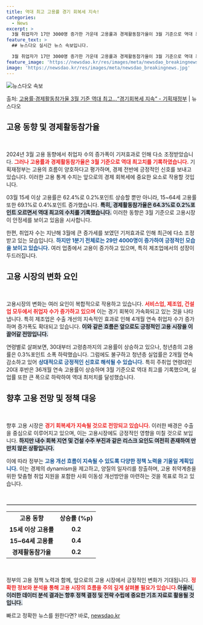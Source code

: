 ```yaml
---
title: 역대 최고 고용률 경기 회복세 지속!
categories:
  - News
excerpt: >
  3월 취업자가 17만 3000명 증가한 가운데 고용률과 경제활동참가율이 3월 기준으로 역대 최고를 기록했다.…
feature_text: >
  ## 뉴스다오 실시간 뉴스 속보입니다.

  3월 취업자가 17만 3000명 증가한 가운데 고용률과 경제활동참가율이 3월 기준으로 역대 최고를 기록했다.…
feature_image: 'https://newsdao.kr/res/images/meta/newsdao_breakingnews.jpg'
image: 'https://newsdao.kr/res/images/meta/newsdao_breakingnews.jpg'
---
```


![뉴스다오 속보](https://newsdao.kr/res/images/meta/newsdao_breakingnews.jpg)

<p>출처: <a href="https://newsdao.kr/3577" rel="dofollow">고용률·경제활동참가율 3월 기준 역대 최고…“경기회복세 지속” - 기획재정부</a> | 뉴스다오</p>

<h2 data-ke-size="size26">고용 동향 및 경제활동참가율</h2>

<p data-ke-size="size16">&nbsp;</p>

2024년 3월 고용 동향에서 취업자 수의 증가폭이 기저효과로 인해 다소 조정받았습니다. <b><span style="color: #ee2323;">그러나 고용률과 경제활동참가율은 3월 기준으로 역대 최고치를 기록하였습니다.</span></b> 기획재정부는 고용의 흐름이 양호하다고 평가하며, 경제 전반에 긍정적인 신호를 보내고 있습니다. 이러한 고용 통계 수치는 앞으로의 경제 회복세에 중요한 요소로 작용할 것입니다. 

03월 15세 이상 고용률은 62.4%로 0.2%포인트 상승할 뿐만 아니라, 15~64세 고용률 또한 69.1%로 0.4%포인트 증가했습니다. <b><span style="background-color: #21538527;">특히, 경제활동참가율은 64.3%로 0.2%포인트 오르면서 역대 최고의 수치를 기록했습니다.</span></b> 이러한 동향은 3월 기준으로 고용시장이 안정세를 보이고 있음을 시사합니다. 

한편, 취업자 수는 지난해 3월에 큰 증가세를 보였던 기저효과로 인해 최근에 다소 조정받고 있는 모습입니다. <b><span style="color: #1a5490;">하지만 1분기 전체로는 29만 4000명이 증가하여 긍정적인 모습을 보이고 있습니다.</span></b> 여러 업종에서 고용이 증가하고 있으며, 특히 제조업에서의 성장이 두드러집니다. 

<h2 data-ke-size="size26">고용 시장의 변화 요인</h2>

<p data-ke-size="size16">&nbsp;</p>

고용시장의 변화는 여러 요인이 복합적으로 작용하고 있습니다. <b><span style="color: #ee2323;">서비스업, 제조업, 건설업 모두에서 취업자 수가 증가하고 있으며</span></b> 이는 경기 회복이 가속화되고 있는 것을 나타냅니다. 특히 제조업은 수출 개선의 지속적인 효과로 인해 4개월 연속 취업자 수가 증가하며 증가폭도 확대되고 있습니다. <b><span style="background-color: #21538527;">이와 같은 흐름은 앞으로도 긍정적인 고용 시장을 이끌어갈 전망입니다.</span></b>

연령별로 살펴보면, 30대부터 고령층까지의 고용률이 상승하고 있으나, 청년층의 고용률은 0.3%포인트 소폭 하락했습니다. 그럼에도 불구하고 청년층 실업률은 2개월 연속 감소하고 있어 <b><span style="color: #1a5490;">상대적으로 긍정적인 신호로 해석될 수 있습니다.</span></b> 특히 주취업 연령대인 20대 후반은 36개월 연속 고용률이 상승하며 3월 기준으로 역대 최고를 기록했으며, 실업률 또한 큰 폭으로 하락하여 역대 최저치를 달성했습니다. 

<h2 data-ke-size="size26">향후 고용 전망 및 정책 대응</h2>

<p data-ke-size="size16">&nbsp;</p>

향후 고용 시장은 <b><span style="color: #ee2323;">경기 회복세가 지속될 것으로 전망되고 있습니다.</span></b> 이러한 배경은 수출을 중심으로 이루어지고 있으며, 이는 고용시장에도 긍정적인 영향을 미칠 것으로 보입니다. <b><span style="background-color: #21538527;">하지만 내수 회복 지연 및 건설 수주 부진과 같은 리스크 요인도 여전히 존재하여 만만치 않은 상황입니다.</span></b>

이에 따라 정부는 <b><span style="color: #1a5490;">고용 개선 흐름이 지속될 수 있도록 다양한 정책 노력을 기울일 계획입니다.</span></b> 이는 경제의 dynamism을 제고하고, 양질의 일자리를 창출하며, 고용 취약계층을 위한 맞춤형 취업 지원을 포함한 사회 이동성 개선방안을 마련하는 것을 목표로 하고 있습니다. 

<p data-ke-size="size16">&nbsp;</p>

<hr style="border: 1px solid #ccc;"/>

<table style="width: 100%; border-collapse: collapse;">
    <tr>
        <th style="text-align: center; height: 30px;"><b>고용 동향</b></th>
        <th style="text-align: center; height: 30px;"><b>상승률 (%p)</b></th>
    </tr>
    <tr>
        <td style="text-align: center; height: 17px;"><b>15세 이상 고용률</b></td>
        <td style="text-align: center; height: 17px;"><b>0.2</b></td>
    </tr>
    <tr>
        <td style="text-align: center; height: 17px;"><b>15~64세 고용률</b></td>
        <td style="text-align: center; height: 17px;"><b>0.4</b></td>
    </tr>
    <tr>
        <td style="text-align: center; height: 17px;"><b>경제활동참가율</b></td>
        <td style="text-align: center; height: 17px;"><b>0.2</b></td>
    </tr>
</table>

<p data-ke-size="size16">&nbsp;</p>

정부의 고용 정책 노력과 함께, 앞으로의 고용 시장에서 긍정적인 변화가 기대됩니다. <b><span style="color: #ee2323;">정확한 정보와 분석을 통해 고용 시장의 흐름을 주의 깊게 살펴볼 필요가 있습니다.</span></b><b><span style="background-color: #21538527;">아울러, 이러한 데이터 분석 결과는 향후 정책 결정 및 전략 수립에 중요한 기초 자료로 활용될 것입니다.</span></b> 

빠르고 정확한 뉴스를 원한다면? 바로, <a href="https://newsdao.kr" rel="dofollow">newsdao.kr</a>


